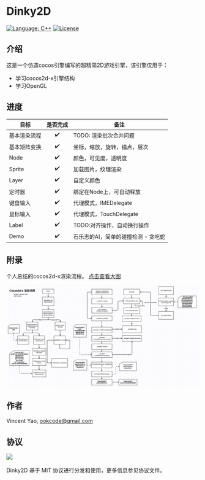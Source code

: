 # Dinky2D

[![Language: C++](https://img.shields.io/badge/language-C++-fc487d.svg)](https://isocpp.org/)
[![License](https://img.shields.io/badge/license-MIT-000000.svg)](https://github.com/ookcode/Dinky2D/blob/master/LICENSE)

## 介绍

这是一个仿造cocos引擎编写的超精简2D游戏引擎，该引擎仅用于：

* 学习cocos2d-x引擎结构
* 学习OpenGL

## 进度

| 目标     | 是否完成 | 备注                   |
| ------ | :--: | -------------------- |
| 基本渲染流程 |  ✔️  | TODO: 渲染批次合并问题       |
| 基本矩阵变换 |  ✔️  | 坐标，缩放，旋转，锚点，层次       |
| Node   |  ✔️  | 颜色，可见度，透明度           |
| Sprite |  ✔️  | 加载图片，纹理渲染            |
| Layer  |  ✔️  | 自定义颜色                |
| 定时器    |  ✔️  | 绑定在Node上，可自动释放       |
| 键盘输入   |  ✔️  | 代理模式，IMEDelegate     |
| 鼠标输入   |  ✔️  | 代理模式，TouchDelegate   |
| Label  |  ✔️  | TODO:对齐操作，自动换行操作     |
| Demo   |  ✔️  | 石乐志的AI，简单的碰撞检测 - 贪吃蛇 |

## 附录

个人总结的cocos2d-x渲染流程。 [点击查看大图](https://raw.githubusercontent.com/ookcode/Dinky2D/master/README/cocos_rendering.png)  

![](README/cocos_rendering.png)

## 作者

Vincent Yao, ookcode@gmail.com

## 协议

![](https://upload.wikimedia.org/wikipedia/commons/thumb/f/f8/License_icon-mit-88x31-2.svg/128px-License_icon-mit-88x31-2.svg.png)

Dinky2D 基于 MIT 协议进行分发和使用，更多信息参见协议文件。
